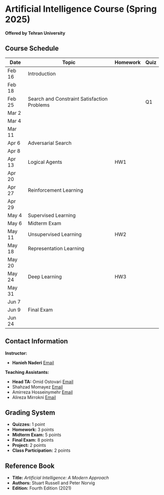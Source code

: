 # Artificial Intelligence Course (Spring 2025)
**Offered by Tehran University**  

## Course Schedule

| Date | Topic | Homework | Quiz |
|------|-------|---------|------|
| Feb 16 | Introduction | | |
| Feb 18 | | | |
| Feb 25 | Search and Constraint Satisfaction Problems | | Q1 |
| Mar 2 | | | |
| Mar 4 | | | |
| Mar 11 | | | |
| Apr 6 | Adversarial Search | | |
| Apr 8 | | | |
| Apr 13 | Logical Agents | HW1 | |
| Apr 20 | | | |
| Apr 27 | Reinforcement Learning | | |
| Apr 29 | | | |
| May 4 | Supervised Learning | | |
| May 6 | Midterm Exam | | |
| May 11 | Unsupervised Learning | HW2 | |
| May 18 | Representation Learning | | |
| May 20 | | | |
| May 24 | Deep Learning | HW3 | |
| May 31 | | | |
| Jun 7 | | | |
| Jun 9 | Final Exam | | |
| Jun 24 | | | |

## Contact Information

**Instructor:**  
- **Hanieh Naderi** [Email](mailto:Hanieh.Naderi@ut.ac.ir)   

**Teaching Assistants:**  
- **Head TA:** Omid Ostovari [Email](mailto:omidostovary@gmail.com) 
- Shahzad Momayez [Email](mailto:shmomayez@gmail.com/) 
- Amirreza Hosseinymehr [Email](mailto:amirrezahosseinymehr@gmail.com/)
- Alireza Mirrokni [Email](mailto:alirezamirrokni28@gmail.com)

## Grading System

- **Quizzes:** 1 point  
- **Homework:** 3 points  
- **Midterm Exam:** 5 points  
- **Final Exam:** 8 points  
- **Project:** 2 points  
- **Class Participation:** 2 points  

## Reference Book

- **Title:** *Artificial Intelligence: A Modern Approach*  
- **Authors:** Stuart Russell and Peter Norvig  
- **Edition:** Fourth Edition (2021)  

